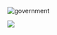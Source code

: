 ![government](https://github.com/rivkxx/rivkxx/assets/81345344/864fdfc6-a1ab-42ab-ae0b-f81376d0b80f)

![](https://komarev.com/ghpvc/?username=your-github-username&color=blueviolet)

